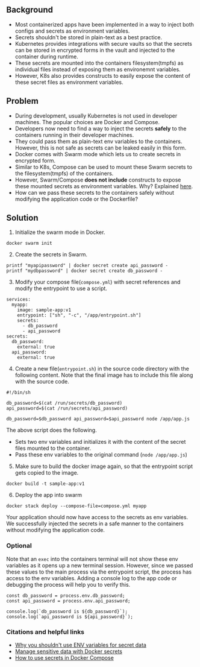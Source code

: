 ## Background

* Most containerized apps have been implemented in a way to inject both configs and secrets as environment variables. 
* Secrets shouldn't be stored in plain-text as a best practice.
* Kubernetes provides integrations with secure vaults so that the secrets can be stored in encrypted forms in the vault and injected to the container during runtime.
* These secrets are mounted into the containers filesystem(tmpfs) as individual files instead of exposing them as environemnt variables.
* However, K8s also provides constructs to easily expose the content of these secret files as environment variables.


## Problem

* During development, usually Kubernetes is not used in developer machines. The popular choices are Docker and Compose. 
* Developers now need to find a way to inject the secrets **safely** to the containers running in their developer machines.
* They could pass them as plain-text env variables to the containers. However, this is not safe as secrets can be leaked easily in this form.
* Docker comes with Swarm mode which lets us to create secrets in encrypted form.
* Similar to K8s, Compose can be used to mount these Swarm secrets to the filesystem(tmpfs) of the containers.
* However, Swarm/Compose **does not include** constructs to expose these mounted secrets as environment variables. Why? Explained [here](https://blog.diogomonica.com/2017/03/27/why-you-shouldnt-use-env-variables-for-secret-data/). 
* How can we pass these secrets to the containers safely without modifying the application code or the Dockerfile?


## Solution

1. Initialize the swarm mode in Docker.

```
docker swarm init
```

2. Create the secrets in Swarm.

```
printf "myapipassword" | docker secret create api_password -
printf "mydbpassword" | docker secret create db_password -
```
 
 3. Modify your compose file(`compose.yml`) with secret references and modify the entrypoint to use a script.

```
services:
  myapp:
    image: sample-app:v1
    entrypoint: ["sh", "-c", "/app/entrypoint.sh"]
    secrets:
      - db_password
      - api_password
secrets:
  db_password:
    external: true
  api_password:
    external: true
```

4. Create a new file(`entrypoint.sh`) in the source code directory with the following content. Note that the final image has to include this file along with the source code.

```
#!/bin/sh

db_password=$(cat /run/secrets/db_password)
api_password=$(cat /run/secrets/api_password)

db_password=$db_password api_password=$api_password node /app/app.js
```

The above script does the following.

* Sets two env variables and initializes it with the content of the secret files mounted to the container.
* Pass these env variables to the original command (`node /app/app.js`)

5. Make sure to build the docker image again, so that the entrypoint script gets copied to the image.

```
docker build -t sample-app:v1
```

6. Deploy the app into swarm

```
docker stack deploy --compose-file=compose.yml myapp
```

Your application should now have access to the secrets as env variables. We successfully injected the secrets in a safe manner to the containers without modifying the application code.

### Optional

Note that an `exec` into the containers terminal will not show these env variables as it opens up a new terminal session. However, since we passed these values to the main process via the entrypoint script, the process has access to the env variables. Adding a console log to the app code or debugging the process will help you to verify this.


```
const db_password = process.env.db_password;
const api_password = process.env.api_password;

console.log(`db_password is ${db_password}`);
console.log(`api_password is ${api_password}`);
```

### Citations and helpful links

* [Why you shouldn't use ENV variables for secret data](https://blog.diogomonica.com/2017/03/27/why-you-shouldnt-use-env-variables-for-secret-data/)
* [Manage sensitive data with Docker secrets](https://docs.docker.com/engine/swarm/secrets/)
* [How to use secrets in Docker Compose](https://docs.docker.com/compose/use-secrets/)

